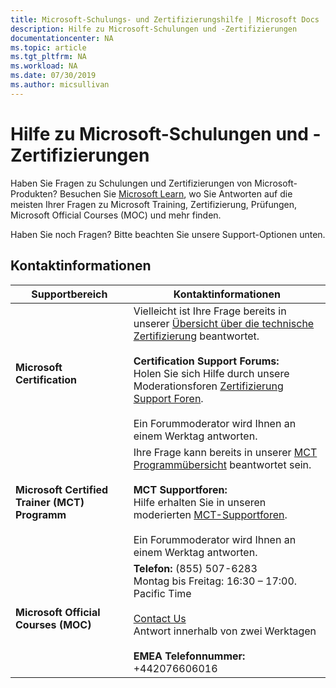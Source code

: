 ```yaml
---
title: Microsoft-Schulungs- und Zertifizierungshilfe | Microsoft Docs
description: Hilfe zu Microsoft-Schulungen und -Zertifizierungen
documentationcenter: NA
ms.topic: article
ms.tgt_pltfrm: NA
ms.workload: NA
ms.date: 07/30/2019
ms.author: micsullivan
---
```

# Hilfe zu Microsoft-Schulungen und -Zertifizierungen

Haben Sie Fragen zu Schulungen und Zertifizierungen von Microsoft-Produkten? Besuchen Sie [Microsoft Learn](/learn/certificationss/), wo Sie Antworten auf die meisten Ihrer Fragen zu Microsoft Training, Zertifizierung, Prüfungen, Microsoft Official Courses (MOC) und mehr finden.

Haben Sie noch Fragen? Bitte beachten Sie unsere Support-Optionen unten.

## Kontaktinformationen

| Supportbereich | Kontaktinformationen |
| ------------- | --- |
| **Microsoft Certification** | Vielleicht ist Ihre Frage bereits in unserer [Übersicht über die technische Zertifizierung](https://www.microsoft.com/learning/certification-overview.aspx) beantwortet. <br/><br/>  **Certification Support Forums:** <br/>Holen Sie sich Hilfe durch unsere Moderationsforen [Zertifizierung Support Foren](https://aka.ms/MCPForum).<br/><br/> Ein Forummoderator wird Ihnen an einem Werktag antworten. |
| **Microsoft Certified Trainer (MCT) Programm** | Ihre Frage kann bereits in unserer [MCT Programmübersicht](https://www.microsoft.com/learning/mct-certification.aspx) beantwortet sein.<br/><br/>  **MCT Supportforen:** <br/> Hilfe erhalten Sie in unseren moderierten [MCT-Supportforen](https://aka.ms/MCTForum).<br/><br/> Ein Forummoderator wird Ihnen an einem Werktag antworten. |
| **Microsoft Official Courses (MOC)** | **Telefon:** (855) 507-6283<br/> Montag bis Freitag: 16:30 – 17:00. Pacific Time<br/><br/> [Contact Us](https://support.microsoft.com/supportrequestform/a62bfdd8-695f-f1d0-3dbc-e42e79a78641?SL=en&SC=US) <br/> Antwort innerhalb von zwei Werktagen <br/><br/> **EMEA Telefonnummer:** +442076606016 |
